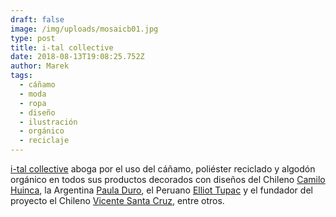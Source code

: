 ```yaml
---
draft: false
image: /img/uploads/mosaicb01.jpg
type: post
title: i-tal collective
date: 2018-08-13T19:08:25.752Z
author: Marek
tags:
  - cáñamo
  - moda
  - ropa
  - diseño
  - ilustración
  - orgánico
  - reciclaje
---
```

[i-tal collective](https://www.italcollective.com) aboga por el uso del cáñamo, poliéster reciclado y algodón orgánico en todos sus productos decorados con diseños del Chileno [Camilo Huinca](http://camilohuinca.com), la Argentina [Paula Duro](http://www.pauladuro.com), el Peruano [Elliot Tupac](http://www.elliottupac.com) y el fundador del proyecto el Chileno [Vicente Santa Cruz](http://www.italcollective.com), entre otros.

